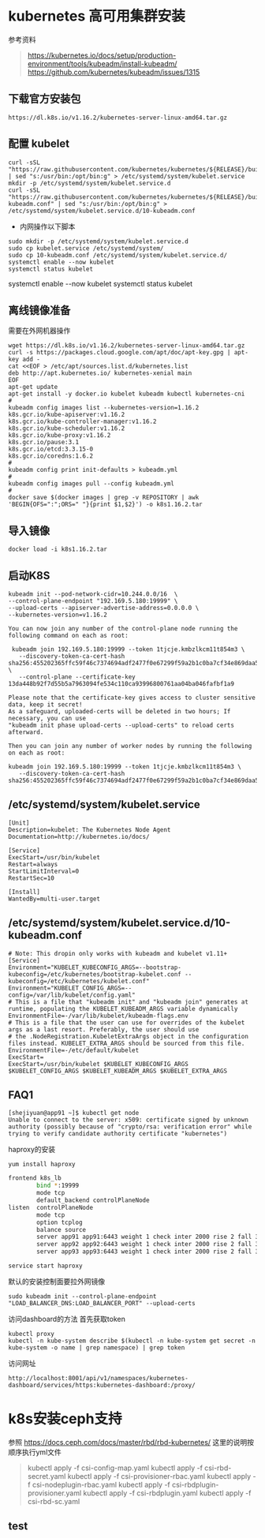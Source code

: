 # kubernetes 高可用集群安装
参考资料
> https://kubernetes.io/docs/setup/production-environment/tools/kubeadm/install-kubeadm/
> https://github.com/kubernetes/kubeadm/issues/1315


## 下载官方安装包
```
https://dl.k8s.io/v1.16.2/kubernetes-server-linux-amd64.tar.gz
```

## 配置 kubelet

```
curl -sSL "https://raw.githubusercontent.com/kubernetes/kubernetes/${RELEASE}/build/debs/kubelet.service" | sed "s:/usr/bin:/opt/bin:g" > /etc/systemd/system/kubelet.service
mkdir -p /etc/systemd/system/kubelet.service.d
curl -sSL "https://raw.githubusercontent.com/kubernetes/kubernetes/${RELEASE}/build/debs/10-kubeadm.conf" | sed "s:/usr/bin:/opt/bin:g" > /etc/systemd/system/kubelet.service.d/10-kubeadm.conf 
```
* 内网操作以下脚本

```
sudo mkdir -p /etc/systemd/system/kubelet.service.d
sudo cp kubelet.service /etc/systemd/system/
sudo cp 10-kubeadm.conf /etc/systemd/system/kubelet.service.d/
systemctl enable --now kubelet
systemctl status kubelet
```
systemctl enable --now kubelet
systemctl status kubelet


## 离线镜像准备
>
需要在外网机器操作
>

```
wget https://dl.k8s.io/v1.16.2/kubernetes-server-linux-amd64.tar.gz
curl -s https://packages.cloud.google.com/apt/doc/apt-key.gpg | apt-key add -
cat <<EOF > /etc/apt/sources.list.d/kubernetes.list
deb http://apt.kubernetes.io/ kubernetes-xenial main
EOF
apt-get update
apt-get install -y docker.io kubelet kubeadm kubectl kubernetes-cni
#
kubeadm config images list --kubernetes-version=1.16.2
k8s.gcr.io/kube-apiserver:v1.16.2
k8s.gcr.io/kube-controller-manager:v1.16.2
k8s.gcr.io/kube-scheduler:v1.16.2
k8s.gcr.io/kube-proxy:v1.16.2
k8s.gcr.io/pause:3.1
k8s.gcr.io/etcd:3.3.15-0
k8s.gcr.io/coredns:1.6.2
#
kubeadm config print init-defaults > kubeadm.yml
#
kubeadm config images pull --config kubeadm.yml
#
docker save $(docker images | grep -v REPOSITORY | awk 'BEGIN{OFS=":";ORS=" "}{print $1,$2}') -o k8s1.16.2.tar
```

## 导入镜像
```
docker load -i k8s1.16.2.tar
```

## 启动K8S
 
 ```
 kubeadm init --pod-network-cidr=10.244.0.0/16  \
 --control-plane-endpoint "192.169.5.180:19999" \
 --upload-certs --apiserver-advertise-address=0.0.0.0 \
 --kubernetes-version=v1.16.2
 ```
 
 ```
 You can now join any number of the control-plane node running the following command on each as root:

  kubeadm join 192.169.5.180:19999 --token 1tjcje.kmbzlkcm11t854m3 \
    --discovery-token-ca-cert-hash sha256:455202365ffc59f46c7374694adf2477f0e67299f59a2b1c0ba7cf34e869daa5 \
    --control-plane --certificate-key 13da448b92f7d55b5a7963094fe534c110ca93996800761aa04ba046fafbf1a9

Please note that the certificate-key gives access to cluster sensitive data, keep it secret!
As a safeguard, uploaded-certs will be deleted in two hours; If necessary, you can use
"kubeadm init phase upload-certs --upload-certs" to reload certs afterward.

Then you can join any number of worker nodes by running the following on each as root:

kubeadm join 192.169.5.180:19999 --token 1tjcje.kmbzlkcm11t854m3 \
    --discovery-token-ca-cert-hash sha256:455202365ffc59f46c7374694adf2477f0e67299f59a2b1c0ba7cf34e869daa5
 ```
 
 
## /etc/systemd/system/kubelet.service
```
[Unit]
Description=kubelet: The Kubernetes Node Agent
Documentation=http://kubernetes.io/docs/

[Service]
ExecStart=/usr/bin/kubelet
Restart=always
StartLimitInterval=0
RestartSec=10

[Install]
WantedBy=multi-user.target
```

## /etc/systemd/system/kubelet.service.d/10-kubeadm.conf
```
# Note: This dropin only works with kubeadm and kubelet v1.11+
[Service]
Environment="KUBELET_KUBECONFIG_ARGS=--bootstrap-kubeconfig=/etc/kubernetes/bootstrap-kubelet.conf --kubeconfig=/etc/kubernetes/kubelet.conf"
Environment="KUBELET_CONFIG_ARGS=--config=/var/lib/kubelet/config.yaml"
# This is a file that "kubeadm init" and "kubeadm join" generates at runtime, populating the KUBELET_KUBEADM_ARGS variable dynamically
EnvironmentFile=-/var/lib/kubelet/kubeadm-flags.env
# This is a file that the user can use for overrides of the kubelet args as a last resort. Preferably, the user should use
# the .NodeRegistration.KubeletExtraArgs object in the configuration files instead. KUBELET_EXTRA_ARGS should be sourced from this file.
EnvironmentFile=-/etc/default/kubelet
ExecStart=
ExecStart=/usr/bin/kubelet $KUBELET_KUBECONFIG_ARGS $KUBELET_CONFIG_ARGS $KUBELET_KUBEADM_ARGS $KUBELET_EXTRA_ARGS
```

## FAQ1 
```
[shejiyuan@app91 ~]$ kubectl get node
Unable to connect to the server: x509: certificate signed by unknown authority (possibly because of "crypto/rsa: verification error" while trying to verify candidate authority certificate "kubernetes")
```


haproxy的安装
```
yum install haproxy
```

```sh
frontend k8s_lb
        bind *:19999
        mode tcp
        default_backend controlPlaneNode
listen  controlPlaneNode
        mode tcp
        option tcplog
        balance source
        server app91 app91:6443 weight 1 check inter 2000 rise 2 fall 3
        server app92 app92:6443 weight 1 check inter 2000 rise 2 fall 3
        server app93 app93:6443 weight 1 check inter 2000 rise 2 fall 3
```
```
service start haproxy
```
默认的安装控制面要拉外网镜像
```
sudo kubeadm init --control-plane-endpoint "LOAD_BALANCER_DNS:LOAD_BALANCER_PORT" --upload-certs
```
访问dashboard的方法
首先获取token
```
kubectl proxy
kubectl -n kube-system describe $(kubectl -n kube-system get secret -n kube-system -o name | grep namespace) | grep token
```
访问网址
```
http://localhost:8001/api/v1/namespaces/kubernetes-dashboard/services/https:kubernetes-dashboard:/proxy/
```
# k8s安装ceph支持

参照 https://docs.ceph.com/docs/master/rbd/rbd-kubernetes/ 这里的说明按顺序执行yml文件

> kubectl apply -f csi-config-map.yaml
> kubectl apply -f csi-rbd-secret.yaml
> kubectl apply -f csi-provisioner-rbac.yaml
> kubectl apply -f csi-nodeplugin-rbac.yaml
> kubectl apply -f csi-rbdplugin-provisioner.yaml
> kubectl apply -f csi-rbdplugin.yaml
> kubectl apply -f csi-rbd-sc.yaml

## test
